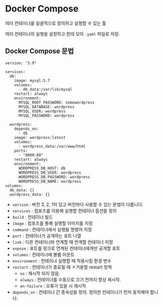 # Docker Compose

여러 컨테이너를 일괄적으로 정의하고 실행할 수 있는 툴

여러 컨테이너의 실행을 설정하고 한데 모아 `.yaml` 파일로 저장.

## Docker Compose 문법

```
version: "3.9"
    
services:
  db:
    image: mysql:5.7
    volumes:
      - db_data:/var/lib/mysql
    restart: always
    environment:
      MYSQL_ROOT_PASSWORD: somewordpress
      MYSQL_DATABASE: wordpress
      MYSQL_USER: wordpress
      MYSQL_PASSWORD: wordpress
    
  wordpress:
    depends_on:
      - db
    image: wordpress:latest
    volumes:
      - wordpress_data:/var/www/html
    ports:
      - "8000:80"
    restart: always
    environment:
      WORDPRESS_DB_HOST: db
      WORDPRESS_DB_USER: wordpress
      WORDPRESS_DB_PASSWORD: wordpress
      WORDPRESS_DB_NAME: wordpress
volumes:
  db_data: {}
  wordpress_data: {}
```

- `version` : 버전 3, 2, 1이 있고 버전마다 사용할 수 있는 문법이 다릅니다.
- `services` : 컴포즈를 이용해 실행할 컨테이너 옵션을 정의
- `build` : 컨테이너 빌드
- `image` : 컴포즈를 통해 실행할 이미지를 지정
- `command` : 컨테이너에서 실행될 명령어 지정
- `port` : 컨테이너가 공개하는 포트 나열
- `link` : 다른 컨테이너와 연계할 때 연계할 컨테이너 지정
- `expose` : 포트를 링크로 연계된 컨테이너에게만 공개할 포트
- `volumes` : 컨테이너에 볼륨 마운트
- `environment` : 컨테이너 실행할 때 적용시킬 환경 변수
- `restart` : 컨테이너가 종료될 때 ㅈ거용할 restart 정책
  * `no` : 재시작 되지 않음.
  * `always` : 컨테이너를 수동으로 끄기 전까지 항상 재시작.
  * `on-failure` : 오류가 있을 시 재시작
- `depends_on` : 컨테이너 간 종속성을 정의. 정의한 컨테이너가 먼저 동작해야 합니다.
